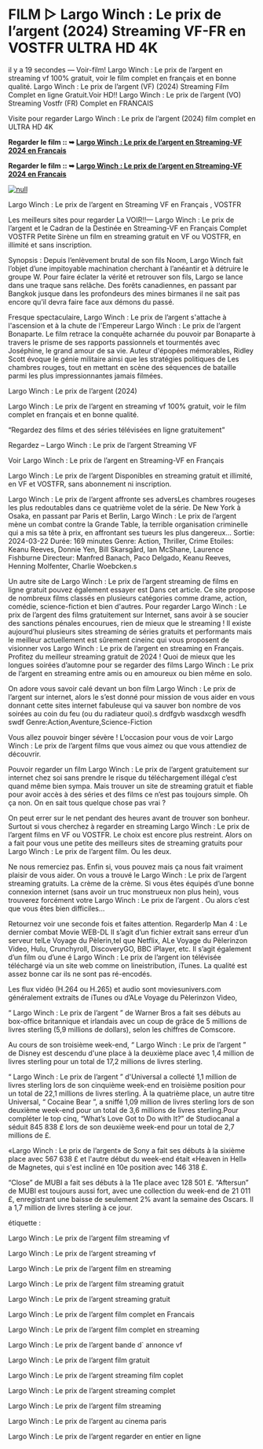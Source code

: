 # FILM ▷ Largo Winch : Le prix de l’argent (2024) Streaming VF-FR en VOSTFR ULTRA HD 4K

il y a 19 secondes — Voir-film! Largo Winch : Le prix de l’argent en streaming vf 100% gratuit, voir le film complet en français et en bonne qualité. Largo Winch : Le prix de l’argent (VF) (2024) Streaming Film Complet en ligne Gratuit.Voir HD!! Largo Winch : Le prix de l’argent (VO) Streaming Vostfr (FR) Complet en FRANCAIS

Visite pour regarder Largo Winch : Le prix de l’argent (2024) film complet en ULTRA HD 4K

**Regarder le film :: ➥ [Largo Winch : Le prix de l’argent en Streaming-VF 2024 en Francais](https://t.co/FuGeQdEtC1)**

**Regarder le film :: ➥ [Largo Winch : Le prix de l’argent en Streaming-VF 2024 en Francais](https://t.co/FuGeQdEtC1)**

[![null](https://static.wixstatic.com/media/855a25_043b5abeb4ae4d35ac003198e7fe56ed~mv2.gif)](https://t.co/FuGeQdEtC1)

Largo Winch : Le prix de l’argent en Streaming VF en Français , VOSTFR

Les meilleurs sites pour regarder La VOIR!!— Largo Winch : Le prix de l’argent et le Cadran de la Destinée en Streaming-VF en Français Complet VOSTFR Petite Sirène un film en streaming gratuit en VF ou VOSTFR, en illimité et sans inscription.

Synopsis : Depuis l’enlèvement brutal de son fils Noom, Largo Winch fait l’objet d’une impitoyable machination cherchant à l’anéantir et à détruire le groupe W. Pour faire éclater la vérité et retrouver son fils, Largo se lance dans une traque sans relâche. Des forêts canadiennes, en passant par Bangkok jusque dans les profondeurs des mines birmanes il ne sait pas encore qu’il devra faire face aux démons du passé.

Fresque spectaculaire, Largo Winch : Le prix de l’argent s'attache à l'ascension et à la chute de l'Empereur Largo Winch : Le prix de l’argent Bonaparte. Le film retrace la conquête acharnée du pouvoir par Bonaparte à travers le prisme de ses rapports passionnels et tourmentés avec Joséphine, le grand amour de sa vie. Auteur d'épopées mémorables, Ridley Scott évoque le génie militaire ainsi que les stratégies politiques de Les chambres rouges, tout en mettant en scène des séquences de bataille parmi les plus impressionnantes jamais filmées.

Largo Winch : Le prix de l’argent (2024)

Largo Winch : Le prix de l’argent en streaming vf 100% gratuit, voir le film complet en français et en bonne qualité.

“Regardez des films et des séries télévisées en ligne gratuitement”

Regardez – Largo Winch : Le prix de l’argent Streaming VF

Voir Largo Winch : Le prix de l’argent en Streaming-VF en Français

Largo Winch : Le prix de l’argent Disponibles en streaming gratuit et illimité, en VF et VOSTFR, sans abonnement ni inscription.

Largo Winch : Le prix de l’argent affronte ses adversLes chambres rougeses les plus redoutables dans ce quatrième volet de la série. De New York à Osaka, en passant par Paris et Berlin, Largo Winch : Le prix de l’argent mène un combat contre la Grande Table, la terrible organisation criminelle qui a mis sa tête à prix, en affrontant ses tueurs les plus dangereux... Sortie: 2024-03-22 Durée: 169 minutes Genre: Action, Thriller, Crime Etoiles: Keanu Reeves, Donnie Yen, Bill Skarsgård, Ian McShane, Laurence Fishburne Directeur: Manfred Banach, Paco Delgado, Keanu Reeves, Henning Molfenter, Charlie Woebcken.s

Un autre site de Largo Winch : Le prix de l’argent streaming de films en ligne gratuit pouvez également essayer est Dans cet article. Ce site propose de nombreux films classés en plusieurs catégories comme drame, action, comédie, science-fiction et bien d'autres. Pour regarder Largo Winch : Le prix de l’argent des films gratuitement sur Internet, sans avoir à se soucier des sanctions pénales encourues, rien de mieux que le streaming ! Il existe aujourd’hui plusieurs sites streaming de séries gratuits et performants mais le meilleur actuellement est sûrement cineinc qui vous proposent de visionner vos Largo Winch : Le prix de l’argent en streaming en Français. Profitez du meilleur streaming gratuit de 2024 ! Quoi de mieux que les longues soirées d’automne pour se regarder des films Largo Winch : Le prix de l’argent en streaming entre amis ou en amoureux ou bien même en solo.

On adore vous savoir calé devant un bon film Largo Winch : Le prix de l’argent sur internet, alors le s’est donné pour mission de vous aider en vous donnant cette sites internet fabuleuse qui va sauver bon nombre de vos soirées au coin du feu (ou du radiateur quoi).s drdfgvb wasdxcgh wesdfh swdf Genre:Action,Aventure,Science-Fiction

Vous allez pouvoir binger sévère ! L’occasion pour vous de voir Largo Winch : Le prix de l’argent films que vous aimez ou que vous attendiez de découvrir.

Pouvoir regarder un film Largo Winch : Le prix de l’argent gratuitement sur internet chez soi sans prendre le risque du téléchargement illégal c’est quand même bien sympa. Mais trouver un site de streaming gratuit et fiable pour avoir accès à des séries et des films ce n’est pas toujours simple. Oh ça non. On en sait tous quelque chose pas vrai ?

On peut errer sur le net pendant des heures avant de trouver son bonheur. Surtout si vous cherchez à regarder en streaming Largo Winch : Le prix de l’argent films en VF ou VOSTFR. Le choix est encore plus restreint. Alors on a fait pour vous une petite des meilleurs sites de streaming gratuits pour Largo Winch : Le prix de l’argent film. Ou les deux.

Ne nous remerciez pas. Enfin si, vous pouvez mais ça nous fait vraiment plaisir de vous aider. On vous a trouvé le Largo Winch : Le prix de l’argent streaming gratuits. La crème de la crème. Si vous êtes équipés d’une bonne connexion internet (sans avoir un truc monstrueux non plus hein), vous trouverez forcément votre Largo Winch : Le prix de l’argent . Ou alors c’est que vous êtes bien difficiles…

Retournez voir une seconde fois et faites attention. RegarderIp Man 4 : Le dernier combat Movie WEB-DL Il s’agit d’un fichier extrait sans erreur d’un serveur telLe Voyage du Pèlerin,tel que Netflix, ALe Voyage du Pèlerinzon Video, Hulu, Crunchyroll, DiscoveryGO, BBC iPlayer, etc. Il s’agit également d’un film ou d’une é Largo Winch : Le prix de l’argent ion télévisée téléchargé via un site web comme on lineistribution, iTunes. La qualité est assez bonne car ils ne sont pas ré-encodés.

Les flux vidéo (H.264 ou H.265) et audio sont moviesunivers.com généralement extraits de iTunes ou d’ALe Voyage du Pèlerinzon Video,

“ Largo Winch : Le prix de l’argent ” de Warner Bros a fait ses débuts au box-office britannique et irlandais avec un coup de grâce de 5 millions de livres sterling (5,9 millions de dollars), selon les chiffres de Comscore.

Au cours de son troisième week-end, “ Largo Winch : Le prix de l’argent ” de Disney est descendu d'une place à la deuxième place avec 1,4 million de livres sterling pour un total de 17,2 millions de livres sterling.

“ Largo Winch : Le prix de l’argent ” d'Universal a collecté 1,1 million de livres sterling lors de son cinquième week-end en troisième position pour un total de 22,1 millions de livres sterling. À la quatrième place, un autre titre Universal, “ Cocaine Bear ”, a sniffé 1,09 million de livres sterling lors de son deuxième week-end pour un total de 3,6 millions de livres sterling.Pour compléter le top cinq, “What’s Love Got to Do with It?” de Studiocanal a séduit 845 838 £ lors de son deuxième week-end pour un total de 2,7 millions de £.

«Largo Winch : Le prix de l’argent» de Sony a fait ses débuts à la sixième place avec 567 638 £ et l'autre début du week-end était «Heaven in Hell» de Magnetes, qui s'est incliné en 10e position avec 146 318 £.

“Close” de MUBI a fait ses débuts à la 11e place avec 128 501 £. “Aftersun” de MUBI est toujours aussi fort, avec une collection du week-end de 21 011 £, enregistrant une baisse de seulement 2% avant la semaine des Oscars. Il a 1,7 million de livres sterling à ce jour.

étiquette :

Largo Winch : Le prix de l’argent film streaming vf

Largo Winch : Le prix de l’argent streaming vf

Largo Winch : Le prix de l’argent film en streaming

Largo Winch : Le prix de l’argent film streaming gratuit

Largo Winch : Le prix de l’argent streaming gratuit

Largo Winch : Le prix de l’argent film complet en Francais

Largo Winch : Le prix de l’argent film complet en streaming

Largo Winch : Le prix de l’argent bande d` annonce vf

Largo Winch : Le prix de l’argent film gratuit

Largo Winch : Le prix de l’argent streaming film coplet

Largo Winch : Le prix de l’argent streaming complet

Largo Winch : Le prix de l’argent film streaming

Largo Winch : Le prix de l’argent au cinema paris

Largo Winch : Le prix de l’argent regarder en entier en ligne
